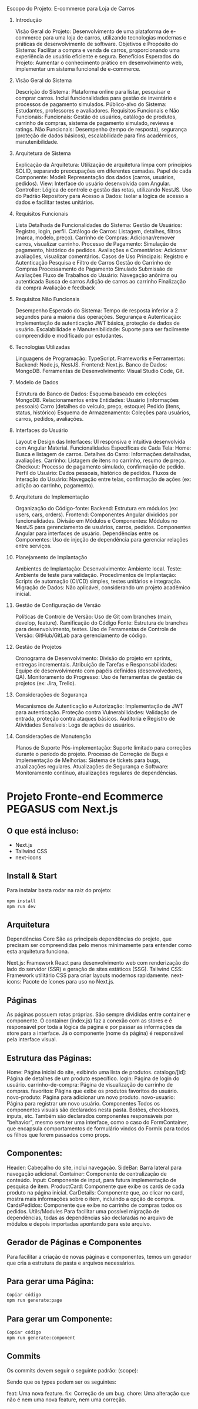 Escopo do Projeto: E-commerce para Loja de Carros
1. Introdução

    Visão Geral do Projeto: Desenvolvimento de uma plataforma de e-commerce para uma loja de carros, utilizando tecnologias modernas e práticas de desenvolvimento de software.
    Objetivos e Propósito do Sistema: Facilitar a compra e venda de carros, proporcionando uma experiência de usuário eficiente e segura.
    Benefícios Esperados do Projeto: Aumentar o conhecimento prático em desenvolvimento web, implementar um sistema funcional de e-commerce.

2. Visão Geral do Sistema

    Descrição do Sistema: Plataforma online para listar, pesquisar e comprar carros. Inclui funcionalidades para gestão de inventário e processos de pagamento simulados.
    Público-alvo do Sistema: Estudantes, professores e avaliadores.
    Requisitos Funcionais e Não Funcionais:
        Funcionais: Gestão de usuários, catálogo de produtos, carrinho de compras, sistema de pagamento simulado, reviews e ratings.
        Não Funcionais: Desempenho (tempo de resposta), segurança (proteção de dados básicos), escalabilidade para fins acadêmicos, manutenibilidade.

3. Arquitetura de Sistema

    Explicação da Arquitetura: Utilização de arquitetura limpa com princípios SOLID, separando preocupações em diferentes camadas.
    Papel de cada Componente:
        Model: Representação dos dados (carros, usuários, pedidos).
        View: Interface do usuário desenvolvida com Angular.
        Controller: Lógica de controle e gestão das rotas, utilizando NestJS.
    Uso do Padrão Repository para Acesso a Dados: Isolar a lógica de acesso a dados e facilitar testes unitários.

4. Requisitos Funcionais

    Lista Detalhada de Funcionalidades do Sistema:
        Gestão de Usuários: Registro, login, perfil.
        Catálogo de Carros: Listagem, detalhes, filtros (marca, modelo, preço).
        Carrinho de Compras: Adicionar/remover carros, visualizar carrinho.
        Processo de Pagamento: Simulação de pagamento, histórico de pedidos.
        Avaliações e Comentários: Adicionar avaliações, visualizar comentários.
    Casos de Uso Principais:
        Registro e Autenticação
        Pesquisa e Filtro de Carros
        Gestão do Carrinho de Compras
        Processamento de Pagamento Simulado
        Submissão de Avaliações
    Fluxo de Trabalhos do Usuário:
        Navegação anônima ou autenticada
        Busca de carros
        Adição de carros ao carrinho
        Finalização da compra
        Avaliação e feedback

5. Requisitos Não Funcionais

    Desempenho Esperado do Sistema: Tempo de resposta inferior a 2 segundos para a maioria das operações.
    Segurança e Autenticação: Implementação de autenticação JWT básica, proteção de dados de usuário.
    Escalabilidade e Manutenibilidade: Suporte para ser facilmente compreendido e modificado por estudantes.

6. Tecnologias Utilizadas

    Linguagens de Programação: TypeScript.
    Frameworks e Ferramentas:
        Backend: Node.js, NestJS.
        Frontend: Next.js.
    Banco de Dados: MongoDB.
    Ferramentas de Desenvolvimento: Visual Studio Code, Git.

7. Modelo de Dados

    Estrutura do Banco de Dados: Esquema baseado em coleções MongoDB.
    Relacionamentos entre Entidades:
        Usuário (informações pessoais)
        Carro (detalhes do veículo, preço, estoque)
        Pedido (itens, status, histórico)
    Esquema de Armazenamento: Coleções para usuários, carros, pedidos, avaliações.

8. Interfaces do Usuário

    Layout e Design das Interfaces: UI responsiva e intuitiva desenvolvida com Angular Material.
    Funcionalidades Específicas de Cada Tela:
        Home: Busca e listagem de carros.
        Detalhes do Carro: Informações detalhadas, avaliações.
        Carrinho: Listagem de itens no carrinho, resumo de preço.
        Checkout: Processo de pagamento simulado, confirmação de pedido.
        Perfil do Usuário: Dados pessoais, histórico de pedidos.
    Fluxos de Interação do Usuário: Navegação entre telas, confirmação de ações (ex: adição ao carrinho, pagamento).

9. Arquitetura de Implementação

    Organização do Código-fonte:
        Backend: Estrutura em módulos (ex: users, cars, orders).
        Frontend: Componentes Angular divididos por funcionalidades.
    Divisão em Módulos e Componentes:
        Módulos no NestJS para gerenciamento de usuários, carros, pedidos.
        Componentes Angular para interfaces de usuário.
    Dependências entre os Componentes: Uso de injeção de dependência para gerenciar relações entre serviços.

10. Planejamento de Implantação

    Ambientes de Implantação:
        Desenvolvimento: Ambiente local.
        Teste: Ambiente de teste para validação.
    Procedimentos de Implantação: Scripts de automação (CI/CD) simples, testes unitários e integração.
    Migração de Dados: Não aplicável, considerando um projeto acadêmico inicial.

11. Gestão de Configuração de Versão

    Políticas de Controle de Versão: Uso de Git com branches (main, develop, feature).
    Ramificação do Código Fonte: Estrutura de branches para desenvolvimento, testes.
    Uso de Ferramentas de Controle de Versão: GitHub/GitLab para gerenciamento de código.

12. Gestão de Projetos

    Cronograma de Desenvolvimento: Divisão do projeto em sprints, entregas incrementais.
    Atribuição de Tarefas e Responsabilidades: Equipe de desenvolvimento com papéis definidos (desenvolvedores, QA).
    Monitoramento do Progresso: Uso de ferramentas de gestão de projetos (ex: Jira, Trello).

13. Considerações de Segurança

    Mecanismos de Autenticação e Autorização: Implementação de JWT para autenticação.
    Proteção contra Vulnerabilidades: Validação de entrada, proteção contra ataques básicos.
    Auditoria e Registro de Atividades Sensíveis: Logs de ações de usuários.

14. Considerações de Manutenção

    Planos de Suporte Pós-implementação: Suporte limitado para correções durante o período do projeto.
    Processo de Correção de Bugs e Implementação de Melhorias: Sistema de tickets para bugs, atualizações regulares.
    Atualizações de Segurança e Software: Monitoramento contínuo, atualizações regulares de dependências.


# Projeto Fronte-end Ecommerce PEGASUS com Next.js

## O que está incluso:

- Next.js
- Tailwind CSS
- next-icons

## Install & Start

Para instalar basta rodar na raiz do projeto:

```bash
npm install
npm run dev
```
## Arquitetura
Dependências Core
São as principais dependências do projeto, que precisam ser compreendidas pelo menos minimamente para entender como esta arquitetura funciona.

Next.js: Framework React para desenvolvimento web com renderização do lado do servidor (SSR) e geração de sites estáticos (SSG).
Tailwind CSS: Framework utilitário CSS para criar layouts modernos rapidamente.
next-icons: Pacote de ícones para uso no Next.js.

## Páginas
As páginas possuem rotas próprias. São sempre divididas entre container e componente. O container (index.js) faz a conexão com as stores e é responsável por toda a lógica da página e por passar as informações da store para a interface. Já o componente (nome da página) é responsável pela interface visual.

## Estrutura das Páginas:
Home: Página inicial do site, exibindo uma lista de produtos.
catalogo/[id]: Página de detalhes de um produto específico.
login: Página de login do usuário.
carrinho-de-compra: Página de visualização do carrinho de compras.
favoritos: Página que exibe os produtos favoritos do usuário.
novo-produto: Página para adicionar um novo produto.
novo-usuario: Página para registrar um novo usuário.
Componentes
Todos os componentes visuais são declarados nesta pasta. Botões, checkboxes, inputs, etc. Também são declarados componentes responsáveis por "behavior", mesmo sem ter uma interface, como o caso do FormContainer, que encapsula comportamentos de formulário vindos do Formik para todos os filhos que forem passados como props.

## Componentes:
Header: Cabeçalho do site, inclui navegação.
SideBar: Barra lateral para navegação adicional.
Container: Componente de centralização de conteúdo.
Input: Componente de input, para futura implementação de pesquisa de item.
ProductCard: Componente que exibe os cards de cada produto na página inicial.
CarDetails: Componente que, ao clicar no card, mostra mais informações sobre o item, incluindo a opção de compra.
CardsPedidos: Componente que exibe no carrinho de compras todos os pedidos.
Utils/Modules
Para facilitar uma possível migração de dependências, todas as dependências são declaradas no arquivo de módulos e depois importadas apontando para este arquivo.

## Gerador de Páginas e Componentes
Para facilitar a criação de novas páginas e componentes, temos um gerador que cria a estrutura de pasta e arquivos necessários.

## Para gerar uma Página:

```bash
Copiar código
npm run generate:page
```

## Para gerar um Componente:

```bash
Copiar código
npm run generate:component
```
## Commits
Os commits devem seguir o seguinte padrão: <type>(scope): <description>

Sendo que os types podem ser os seguintes:

feat: Uma nova feature.
fix: Correção de um bug.
chore: Uma alteração que não é nem uma nova feature, nem uma correção.
